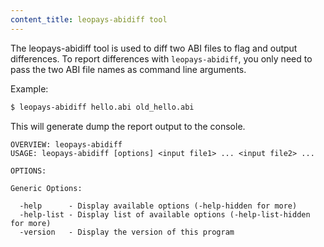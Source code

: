 ```yaml
---
content_title: leopays-abidiff tool
---
```


The leopays-abidiff tool is used to diff two ABI files to flag and output differences.
To report differences with ```leopays-abidiff```, you only need to pass the two ABI file names as command line arguments.

Example:
```bash
$ leopays-abidiff hello.abi old_hello.abi
```

This will generate dump the report output to the console.

```
OVERVIEW: leopays-abidiff
USAGE: leopays-abidiff [options] <input file1> ... <input file2> ...

OPTIONS:

Generic Options:

  -help      - Display available options (-help-hidden for more)
  -help-list - Display list of available options (-help-list-hidden for more)
  -version   - Display the version of this program
```
